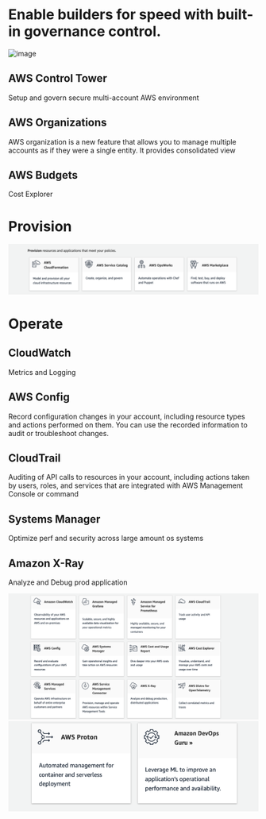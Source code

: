 # Enable builders for speed with built-in governance control.
![image](https://github.com/gudge25/AWS/assets/2346208/4508a35a-f39a-443d-bb1f-f178b19597a6)


## AWS Control Tower
Setup and govern secure multi-account AWS environment

## AWS Organizations
AWS organization is a new feature that allows you to manage multiple accounts as if they were a single entity. It provides consolidated view

## AWS Budgets
Cost Explorer



# Provision

![Alt text](image.png)

# Operate

 ## CloudWatch
 Metrics and Logging

 ##  AWS Config
 Record configuration changes in your account, including resource types and actions performed on them. You can use the recorded information to audit or troubleshoot changes.

 ## CloudTrail
 Auditing of API calls to resources in your account, including actions taken by users, roles, and services that are integrated with AWS Management Console or command

 ## Systems Manager
Optimize perf and security across large amount os systems

## Amazon X-Ray
Analyze and Debug prod application

![Alt text](image-1.png)
![Alt text](image-2.png)
